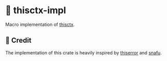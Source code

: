 # 🎈 thisctx-impl

Macro implementation of [thisctx](https://crates.io/crates/thisctx).

## 🌟 Credit

The implementation of this crate is heavily inspired by
[thiserror](https://github.com/dtolnay/thiserror) and [snafu](https://crates.io/crates/snafu).
